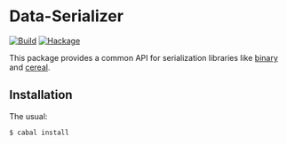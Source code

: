 Data-Serializer
===============

[![Build](https://github.com/mvv/data-serializer/actions/workflows/ci.yml/badge.svg)](https://github.com/mvv/data-serializer/actions/workflows/ci.yml) [![Hackage](https://img.shields.io/hackage/v/data-serializer.svg)](http://hackage.haskell.org/package/data-serializer)

This package provides a common API for serialization libraries like
[binary](http://hackage.haskell.org/package/binary) and
[cereal](http://hackage.haskell.org/package/cereal).

Installation
------------
The usual:

	$ cabal install

